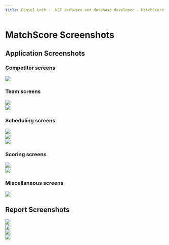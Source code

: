 ```yaml
---
title: Daniel Loth - .NET software and database developer - MatchScore screenshots
---
```


# MatchScore Screenshots

## Application Screenshots

### Competitor screens

<div class="center">
  <img src="matchscore-screenshots/modify-competitor.png" />
</div>


### Team screens

<div class="center">
  <img src="matchscore-screenshots/team-overview.png" />
</div>

<div class="center">
  <img src="matchscore-screenshots/modify-team.png" />
</div>


### Scheduling screens

<div class="center">
  <img src="matchscore-screenshots/schedule-overview.png" />
</div>

<div class="center">
  <img src="matchscore-screenshots/modify-scheduled-match-competitors.png" />
</div>

<div class="center">
  <img src="matchscore-screenshots/modify-scheduled-match-range-staff.png" />
</div>

### Scoring screens

<div class="center">
  <img src="matchscore-screenshots/scoring-overview.png" />
</div>

<div class="center">
  <img src="matchscore-screenshots/score-entry-screen.png" />
</div>

### Miscellaneous screens

<div class="center">
  <img src="matchscore-screenshots/label-generation.png" />
</div>

## Report Screenshots

<div class="center">
  <img src="matchscore-screenshots/report-scheduled-match.png" />
</div>

<div class="center">
  <img src="matchscore-screenshots/report-match-graded.png" />
</div>

<div class="center">
  <img src="matchscore-screenshots/report-match-ungraded.png" />
</div>

<div class="center">
  <img src="matchscore-screenshots/report-match-teams.png" />
</div>